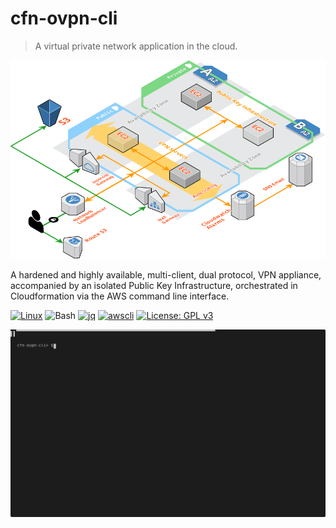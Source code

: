 # cfn-ovpn-cli

> A virtual private network application in the cloud.

![SysOverview](docs/images/cfn-ovpn-cli-sys-overview.png)

A hardened and highly available, multi-client, dual protocol, VPN appliance, accompanied by an isolated Public Key Infrastructure, orchestrated in Cloudformation via the AWS command line interface.

[![Linux](https://img.shields.io/badge/OS-Linux-blue?logo=linux)](https://github.com/cloudemprise/cfn-ovpn-cli)
![Bash](https://img.shields.io/badge/Bash->=v4.0-green?logo=GNU%20bash)
[![jq](https://img.shields.io/badge/jq-v1.6-green.svg)](https://github.com/stedolan/jq)
[![awscli](https://img.shields.io/badge/awscli->=v2.0-green.svg)](https://github.com/aws/aws-cli)
[![License: GPL v3](https://img.shields.io/badge/License-GPLv3-blue.svg)](https://www.gnu.org/licenses/gpl-3.0)

![RealTerminalRun](docs/images/cfn-ovpn-cli-terminal.svg)
